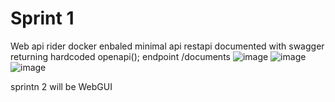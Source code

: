 # Sprint 1
Web api rider  docker enbaled minimal api 
restapi documented with swagger returning hardcoded openapi(); endpoint /documents
![image](https://github.com/user-attachments/assets/143be42a-6bf8-477e-b3b2-1ce23597610a)
![image](https://github.com/user-attachments/assets/955756bf-b44b-4f25-89ff-e528c592d14f)
![image](https://github.com/user-attachments/assets/b3028569-5c2c-4711-829d-10dd1ad61274)

sprintn 2 will be WebGUI
